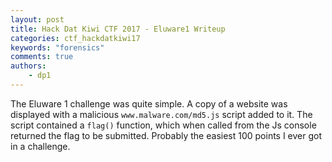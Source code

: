 ```yaml
---
layout: post
title: Hack Dat Kiwi CTF 2017 - Eluware1 Writeup
categories: ctf_hackdatkiwi17
keywords: "forensics"
comments: true
authors:
    - dp1
---
```


The Eluware 1 challenge was quite simple. A copy of a website was displayed with a malicious `www.malware.com/md5.js` script added to it. The script contained a `flag()` function, which when called from the Js console returned the flag to be submitted. Probably the easiest 100 points I ever got in a challenge.
